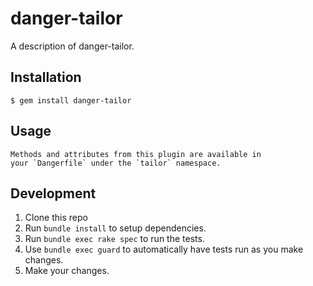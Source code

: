 # danger-tailor

A description of danger-tailor.

## Installation

    $ gem install danger-tailor

## Usage

    Methods and attributes from this plugin are available in
    your `Dangerfile` under the `tailor` namespace.

## Development

1. Clone this repo
2. Run `bundle install` to setup dependencies.
3. Run `bundle exec rake spec` to run the tests.
4. Use `bundle exec guard` to automatically have tests run as you make changes.
5. Make your changes.
